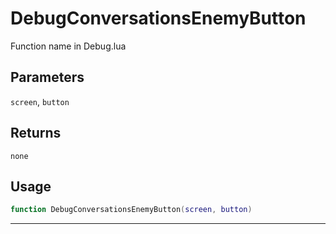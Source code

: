 # DebugConversationsEnemyButton
Function name in Debug.lua
## Parameters
`screen`, `button`
## Returns
`none`
## Usage
```lua
function DebugConversationsEnemyButton(screen, button)
```
---
